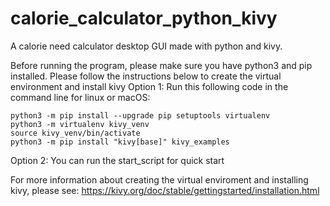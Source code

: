 # calorie_calculator_python_kivy
A calorie need calculator desktop GUI made with python and kivy.

Before running the program, please make sure you have python3 and pip installed.
Please follow the instructions below to create the virtual environment and install kivy
Option 1:
Run this following code in the command line for linux or macOS:
```
python3 -m pip install --upgrade pip setuptools virtualenv
python3 -m virtualenv kivy_venv
source kivy_venv/bin/activate
python3 -m pip install "kivy[base]" kivy_examples
```

Option 2:
You can run the start_script for quick start

For more information about creating the virtual enviroment and installing kivy, please see: https://kivy.org/doc/stable/gettingstarted/installation.html


